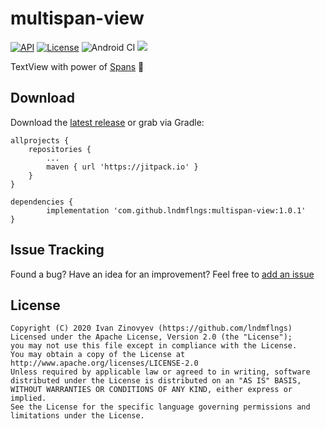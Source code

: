 # multispan-view
[![API](https://img.shields.io/badge/API-15%2B-orange.svg)](https://android-arsenal.com/api?level=15)
[![License](https://img.shields.io/badge/license-Apache%202-red.svg)](https://www.apache.org/licenses/LICENSE-2.0)
![Android CI](https://github.com/lndmflngs/multispan-view/workflows/Android%20CI/badge.svg?branch=master)
[![](https://jitpack.io/v/lndmflngs/multispan-view.svg)](https://jitpack.io/#lndmflngs/multispan-view)

TextView with power of [Spans][2] 💪

## Download
Download the [latest release][1] or grab via Gradle:

```
allprojects {
    repositories {
        ...
        maven { url 'https://jitpack.io' }
    }
}
```
```
dependencies {
        implementation 'com.github.lndmflngs:multispan-view:1.0.1'
}
```
## Issue Tracking
Found a bug? Have an idea for an improvement? Feel free to [add an issue](../../issues)

## License

```
Copyright (C) 2020 Ivan Zinovyev (https://github.com/lndmflngs)
Licensed under the Apache License, Version 2.0 (the "License");
you may not use this file except in compliance with the License.
You may obtain a copy of the License at
http://www.apache.org/licenses/LICENSE-2.0
Unless required by applicable law or agreed to in writing, software
distributed under the License is distributed on an "AS IS" BASIS,
WITHOUT WARRANTIES OR CONDITIONS OF ANY KIND, either express or implied.
See the License for the specific language governing permissions and
limitations under the License.
```
[1]: https://github.com/lndmflngs/multispan-view/releases/latest
[2]: https://developer.android.com/guide/topics/text/spans

